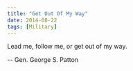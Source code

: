 ```yaml
---
title: "Get Out Of My Way"
date: 2014-08-22
tags: [Military]
---
```


Lead me, follow me, or get out of my way.

-- Gen. George S. Patton
